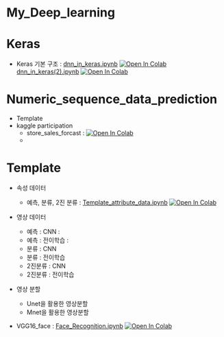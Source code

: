 # My_Deep_learning

# Keras 

- Keras 기본 구조 : [dnn_in_keras.ipynb](../My_Deep_learning/Dnn_in_keras.ipynb) [![Open In Colab](https://colab.research.google.com/assets/colab-badge.svg)](https://colab.research.google.com/github/Philocreation/My_Deep_learning/blob/main/Dnn_in_keras.ipynb)[dnn_in_keras(2).ipynb](../My_Deep_learning/Dnn_in_keras(2).ipynb) [![Open In Colab](https://colab.research.google.com/assets/colab-badge.svg)](https://colab.research.google.com/github/Philocreation/My_Deep_learning/blob/main/DNN_in_keras(2).ipynb)
  
  
  
# Numeric_sequence_data_prediction
- Template
- kaggle participation
  - store_sales_forcast : [![Open In Colab](https://colab.research.google.com/assets/colab-badge.svg)](https://colab.research.google.com/drive/1zVCLEtM8eyZvDeTqoc3qVMOClCN9nB3c#scrollTo=ahZQJieU4mm1)
  -


# Template 

- 속성 데이터 
  - 예측, 분류, 2진 분류 : [Template_attribute_data.ipynb](../template_attribute_data.ipynb) [![Open In Colab](https://colab.research.google.com/assets/colab-badge.svg)](https://colab.research.google.com/drive/1mOEPsg2wEr6GmdgLxCIUxVuBFstapOuC#scrollTo=0v3w6bDTAaNk)
- 영상 데이터 
  - 예측 : CNN :
  - 예측 : 전이학습 :
  - 분류 : CNN
  - 분류 : 전이학습 
  - 2진분류 : CNN
  - 2진분류 : 전이학습 
- 영상 분할
  - Unet을 활용한 영상분할 
  - Mnet을 활용한 영상분할 

- VGG16_face : [Face_Recognition.ipynb](../My_Deep_learning/Face_Recognition.ipynb) [![Open In Colab](https://colab.research.google.com/assets/colab-badge.svg)](https://colab.research.google.com/drive/16frRkP0wNxwAUgSBjeZwcxNMorHlV9Ab#scrollTo=NUCJ9XCASiNo)
